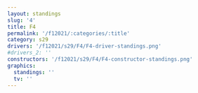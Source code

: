 ```yaml
---
layout: standings
slug: '4'
title: F4
permalink: '/f12021/:categories/:title'
category: s29
drivers: '/f12021/s29/F4/F4-driver-standings.png'
#drivers_2: ''
constructors: '/f12021/s29/F4/F4-constructor-standings.png'
graphics:
  standings: ''
  tv: ''
---
```


